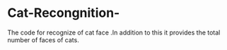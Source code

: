 # Cat-Recongnition-
The code for recognize of cat face .In addition to this it provides the total number of faces of cats.
